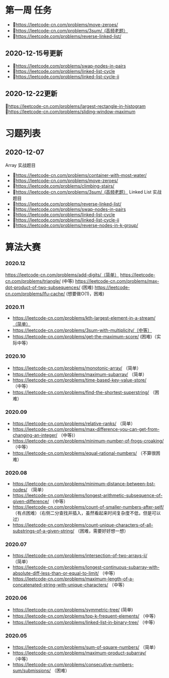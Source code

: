 # 第一周 任务
+ https://leetcode-cn.com/problems/move-zeroes/
+ https://leetcode-cn.com/problems/3sum/ (高频老题）
+ https://leetcode.com/problems/reverse-linked-list/

## 2020-12-15号更新
+ https://leetcode.com/problems/swap-nodes-in-pairs
+ https://leetcode.com/problems/linked-list-cycle
+ https://leetcode.com/problems/linked-list-cycle-ii

## 2020-12-22更新
https://leetcode-cn.com/problems/largest-rectangle-in-histogram
https://leetcode-cn.com/problems/sliding-window-maximum





# 习题列表
## 2020-12-07
Array 实战题目
+ https://leetcode-cn.com/problems/container-with-most-water/
+ https://leetcode-cn.com/problems/move-zeroes/
+ https://leetcode.com/problems/climbing-stairs/
+ https://leetcode-cn.com/problems/3sum/ (高频老题）
Linked List 实战题目
+ https://leetcode.com/problems/reverse-linked-list/
+ https://leetcode.com/problems/swap-nodes-in-pairs
+ https://leetcode.com/problems/linked-list-cycle
+ https://leetcode.com/problems/linked-list-cycle-ii
+ https://leetcode.com/problems/reverse-nodes-in-k-group/

# 算法大赛

### 2020.12
https://leetcode-cn.com/problems/add-digits/（简单）
https://leetcode-cn.com/problems/triangle/ (中等)
https://leetcode-cn.com/problems/max-dot-product-of-two-subsequences/ (困难)
https://leetcode-cn.com/problems/lfu-cache/ (想要做O(1)，困难)

### 2020.11
+ https://leetcode-cn.com/problems/kth-largest-element-in-a-stream/（简单）
+ https://leetcode-cn.com/problems/3sum-with-multiplicity/（中等）
+ https://leetcode-cn.com/problems/get-the-maximum-score/ (困难)（实际中等）

### 2020.10
+ https://leetcode-cn.com/problems/monotonic-array/ （简单）
+ https://leetcode-cn.com/problems/maximum-subarray/ （简单） 
+ https://leetcode-cn.com/problems/time-based-key-value-store/ （中等）
+ https://leetcode-cn.com/problems/find-the-shortest-superstring/ （困难）
 
### 2020.09 
+ https://leetcode-cn.com/problems/relative-ranks/ （简单） 
+ https://leetcode-cn.com/problems/max-difference-you-can-get-from-changing-an-integer/ （中等)）
+ https://leetcode-cn.com/problems/minimum-number-of-frogs-croaking/ （中等）
+ https://leetcode-cn.com/problems/equal-rational-numbers/ （不算很困难）

### 2020.08 
+ https://leetcode-cn.com/problems/minimum-distance-between-bst-nodes/  （简单）
+ https://leetcode-cn.com/problems/longest-arithmetic-subsequence-of-given-difference/ （中等）
+ https://leetcode-cn.com/problems/count-of-smaller-numbers-after-self/  （有点困难）（右侧二分查找并插入，虽然看起来时间复杂度不低，但是可以过）
+ https://leetcode-cn.com/problems/count-unique-characters-of-all-substrings-of-a-given-string/ （困难，需要好好想一想）

### 2020.07 
+ https://leetcode-cn.com/problems/intersection-of-two-arrays-ii/ （简单）
+ https://leetcode-cn.com/problems/longest-continuous-subarray-with-absolute-diff-less-than-or-equal-to-limit/ （中等）
+ https://leetcode-cn.com/problems/maximum-length-of-a-concatenated-string-with-unique-characters/ （中等）

### 2020.06 
+ https://leetcode-cn.com/problems/symmetric-tree/   (简单)
+ https://leetcode-cn.com/problems/top-k-frequent-elements/ （中等）
+ https://leetcode-cn.com/problems/linked-list-in-binary-tree/  （中等）

### 2020.05 
+ https://leetcode-cn.com/problems/sum-of-square-numbers/  （简单）
+ https://leetcode-cn.com/problems/maximum-product-subarray/ （中等）
+ https://leetcode-cn.com/problems/consecutive-numbers-sum/submissions/ （困难）
